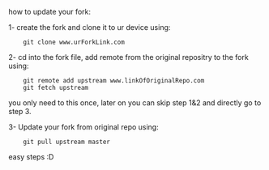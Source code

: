 how to update your fork:

1-  create the fork and clone it to ur device using:
```shell
    git clone www.urForkLink.com
```
2-  cd into the fork file, add remote from the original repositry to the fork  using:
```shell
    git remote add upstream www.linkOfOriginalRepo.com  
    git fetch upstream
```
you only need to this once, later on you can skip step 1&2 and directly go to step 3.

3-  Update your fork from original repo using:
```shell
    git pull upstream master
```
easy steps :D